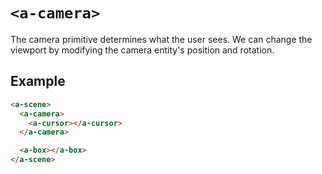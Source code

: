 # `<a-camera>`

The camera primitive determines what the user sees. We can change the viewport
by modifying the camera entity's position and rotation.

## Example

```html
<a-scene>
  <a-camera>
    <a-cursor></a-cursor>
  </a-camera>

  <a-box></a-box>
</a-scene>
```
